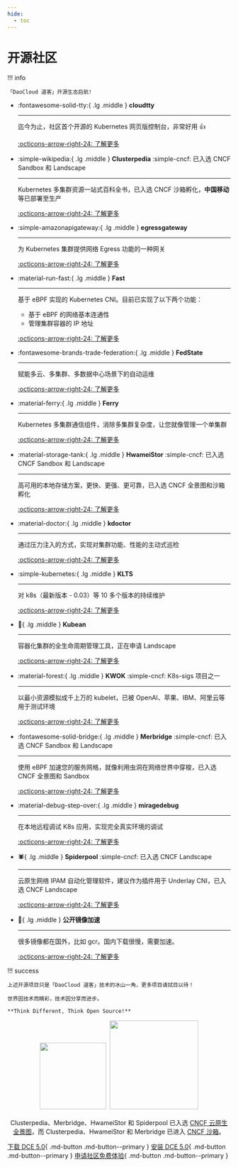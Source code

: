 ```yaml
---
hide:
  - toc
---
```


# 开源社区

!!! info

    「DaoCloud 道客」开源生态启航!

<div class="grid cards" markdown>

-   :fontawesome-solid-tty:{ .lg .middle } __cloudtty__

    ---

    迄今为止，社区首个开源的 Kubernetes 网页版控制台，非常好用 👍

    [:octicons-arrow-right-24: 了解更多](./cloudtty.md)

-   :simple-wikipedia:{ .lg .middle } __Clusterpedia__ :simple-cncf: 已入选 CNCF Sandbox 和 Landscape

    ---

    Kubernetes 多集群资源一站式百科全书，已入选 CNCF 沙箱孵化，**中国移动** 等已部署至生产

    [:octicons-arrow-right-24: 了解更多](./clusterpedia.md)

</div>

<div class="grid cards" markdown>

-   :simple-amazonapigateway:{ .lg .middle } __egressgateway__

    ---

    为 Kubernetes 集群提供网络 Egress 功能的一种网关

    [:octicons-arrow-right-24: 了解更多](./egress-gw.md)

-   :material-run-fast:{ .lg .middle } __Fast__

    ---

    基于 eBPF 实现的 Kubernetes CNI。目前已实现了以下两个功能：

    - 基于 eBPF 的网络基本连通性
    - 管理集群容器的 IP 地址

    [:octicons-arrow-right-24: 了解更多](./fast.md)

</div>

<div class="grid cards" markdown>

-   :fontawesome-brands-trade-federation:{ .lg .middle } __FedState__

    ---

    赋能多云、多集群、多数据中心场景下的自动运维

    [:octicons-arrow-right-24: 了解更多](./fedstate.md)

-   :material-ferry:{ .lg .middle } __Ferry__

    ---

    Kubernetes 多集群通信组件，消除多集群复杂度，让您就像管理一个单集群

    [:octicons-arrow-right-24: 了解更多](./ferry.md)

</div>

<div class="grid cards" markdown>

-   :material-storage-tank:{ .lg .middle } __HwameiStor__ :simple-cncf: 已入选 CNCF Sandbox 和 Landscape

    ---

    高可用的本地存储方案，更快、更强、更可靠，已入选 CNCF 全景图和沙箱孵化

    [:octicons-arrow-right-24: 了解更多](./hwameistor.md)

-   :material-doctor:{ .lg .middle } __kdoctor__

    ---

    通过压力注入的方式，实现对集群功能、性能的主动式巡检

    [:octicons-arrow-right-24: 了解更多](./kdoctor.md)

</div>

<div class="grid cards" markdown>

-   :simple-kubernetes:{ .lg .middle } __KLTS__

    ---

    对 k8s（最新版本 - 0.03）等 10 多个版本的持续维护

    [:octicons-arrow-right-24: 了解更多](./klts.md)

-   :peanuts:{ .lg .middle } __Kubean__

    ---

    容器化集群的全生命周期管理工具，正在申请 Landscape

    [:octicons-arrow-right-24: 了解更多](./kubean.md)

</div>

<div class="grid cards" markdown>

-   :material-forest:{ .lg .middle } __KWOK__ :simple-cncf: K8s-sigs 项目之一

    ---

    以最小资源模拟成千上万的 kubelet，已被 OpenAI、苹果、IBM、阿里云等用于测试环境

    [:octicons-arrow-right-24: 了解更多](./kwok.md)

-   :fontawesome-solid-bridge:{ .lg .middle } __Merbridge__ :simple-cncf: 已入选 CNCF Sandbox 和 Landscape

    ---

    使用 eBPF 加速您的服务网格，就像利用虫洞在网络世界中穿梭，已入选 CNCF 全景图和 Sandbox

    [:octicons-arrow-right-24: 了解更多](./merbridge.md)

</div>

<div class="grid cards" markdown>

-   :material-debug-step-over:{ .lg .middle } __miragedebug__

    ---

    在本地远程调试 K8s 应用，实现完全真实环境的调试

    [:octicons-arrow-right-24: 了解更多](./miragedebug.md)

-   :spider:{ .lg .middle } __Spiderpool__  :simple-cncf: 已入选 CNCF Landscape

    ---

    云原生网络 IPAM 自动化管理软件，建议作为插件用于 Underlay CNI，已入选 CNCF Landscape

    [:octicons-arrow-right-24: 了解更多](./spiderpool.md)

</div>

<div class="grid cards" markdown>

-   :speedboat:{ .lg .middle } __公开镜像加速__

    ---

    很多镜像都在国外，比如 gcr。国内下载很慢，需要加速。

    [:octicons-arrow-right-24: 了解更多](./mirror.md)

</div>

!!! success

    上述开源项目只是「DaoCloud 道客」技术的冰山一角，更多项目请拭目以待！

    世界因技术而精彩，技术因分享而进步。

    **Think Different, Think Open Source!**

<p align="center">
<img src="https://landscape.cncf.io/images/left-logo.svg" width="150"/>&nbsp;&nbsp;<img src="https://landscape.cncf.io/images/right-logo.svg" width="200"/>
<br/><br/>
Clusterpedia、Merbridge、HwameiStor 和 Spiderpool 已入选 <a href="https://landscape.cncf.io">CNCF 云原生全景图</a>，而 Clusterpedia、HwameiStor 和 Merbridge 已进入 <a href="https://www.cncf.io/projects/clusterpedia/">CNCF 沙箱</a>。
</p>

[下载 DCE 5.0](../download/dce5.md){ .md-button .md-button--primary }
[安装 DCE 5.0](../install/intro.md){ .md-button .md-button--primary }
[申请社区免费体验](../dce/license0.md){ .md-button .md-button--primary }
